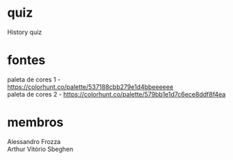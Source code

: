 # quiz
History quiz

# fontes
paleta de cores 1 - https://colorhunt.co/palette/537188cbb279e1d4bbeeeeee<br>
paleta de cores 2 - https://colorhunt.co/palette/579bb1e1d7c6ece8ddf8f4ea<br>

# membros
Alessandro Frozza<br>
Arthur Vitório Sbeghen
